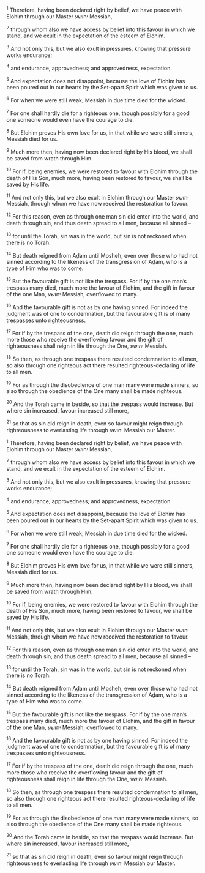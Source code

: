 <sup>1</sup> Therefore, having been declared right by belief, we have peace with Elohim through our Master יהושע Messiah,

<sup>2</sup> through whom also we have access by belief into this favour in which we stand, and we exult in the expectation of the esteem of Elohim.

<sup>3</sup> And not only this, but we also exult in pressures, knowing that pressure works endurance;

<sup>4</sup> and endurance, approvedness; and approvedness, expectation.

<sup>5</sup> And expectation does not disappoint, because the love of Elohim has been poured out in our hearts by the Set-apart Spirit which was given to us.

<sup>6</sup> For when we were still weak, Messiah in due time died for the wicked.

<sup>7</sup> For one shall hardly die for a righteous one, though possibly for a good one someone would even have the courage to die.

<sup>8</sup> But Elohim proves His own love for us, in that while we were still sinners, Messiah died for us.

<sup>9</sup> Much more then, having now been declared right by His blood, we shall be saved from wrath through Him.

<sup>10</sup> For if, being enemies, we were restored to favour with Elohim through the death of His Son, much more, having been restored to favour, we shall be saved by His life.

<sup>11</sup> And not only this, but we also exult in Elohim through our Master יהושע Messiah, through whom we have now received the restoration to favour.

<sup>12</sup> For this reason, even as through one man sin did enter into the world, and death through sin, and thus death spread to all men, because all sinned –

<sup>13</sup> for until the Torah, sin was in the world, but sin is not reckoned when there is no Torah.

<sup>14</sup> But death reigned from Aḏam until Mosheh, even over those who had not sinned according to the likeness of the transgression of Aḏam, who is a type of Him who was to come.

<sup>15</sup> But the favourable gift is not like the trespass. For if by the one man’s trespass many died, much more the favour of Elohim, and the gift in favour of the one Man, יהושע Messiah, overflowed to many.

<sup>16</sup> And the favourable gift is not as by one having sinned. For indeed the judgment was of one to condemnation, but the favourable gift is of many trespasses unto righteousness.

<sup>17</sup> For if by the trespass of the one, death did reign through the one, much more those who receive the overflowing favour and the gift of righteousness shall reign in life through the One, יהושע Messiah.

<sup>18</sup> So then, as through one trespass there resulted condemnation to all men, so also through one righteous act there resulted righteous-declaring of life to all men.

<sup>19</sup> For as through the disobedience of one man many were made sinners, so also through the obedience of the One many shall be made righteous.

<sup>20</sup> And the Torah came in beside, so that the trespass would increase. But where sin increased, favour increased still more,

<sup>21</sup> so that as sin did reign in death, even so favour might reign through righteousness to everlasting life through יהושע Messiah our Master.

<sup>1</sup> Therefore, having been declared right by belief, we have peace with Elohim through our Master יהושע Messiah,

<sup>2</sup> through whom also we have access by belief into this favour in which we stand, and we exult in the expectation of the esteem of Elohim.

<sup>3</sup> And not only this, but we also exult in pressures, knowing that pressure works endurance;

<sup>4</sup> and endurance, approvedness; and approvedness, expectation.

<sup>5</sup> And expectation does not disappoint, because the love of Elohim has been poured out in our hearts by the Set-apart Spirit which was given to us.

<sup>6</sup> For when we were still weak, Messiah in due time died for the wicked.

<sup>7</sup> For one shall hardly die for a righteous one, though possibly for a good one someone would even have the courage to die.

<sup>8</sup> But Elohim proves His own love for us, in that while we were still sinners, Messiah died for us.

<sup>9</sup> Much more then, having now been declared right by His blood, we shall be saved from wrath through Him.

<sup>10</sup> For if, being enemies, we were restored to favour with Elohim through the death of His Son, much more, having been restored to favour, we shall be saved by His life.

<sup>11</sup> And not only this, but we also exult in Elohim through our Master יהושע Messiah, through whom we have now received the restoration to favour.

<sup>12</sup> For this reason, even as through one man sin did enter into the world, and death through sin, and thus death spread to all men, because all sinned –

<sup>13</sup> for until the Torah, sin was in the world, but sin is not reckoned when there is no Torah.

<sup>14</sup> But death reigned from Aḏam until Mosheh, even over those who had not sinned according to the likeness of the transgression of Aḏam, who is a type of Him who was to come.

<sup>15</sup> But the favourable gift is not like the trespass. For if by the one man’s trespass many died, much more the favour of Elohim, and the gift in favour of the one Man, יהושע Messiah, overflowed to many.

<sup>16</sup> And the favourable gift is not as by one having sinned. For indeed the judgment was of one to condemnation, but the favourable gift is of many trespasses unto righteousness.

<sup>17</sup> For if by the trespass of the one, death did reign through the one, much more those who receive the overflowing favour and the gift of righteousness shall reign in life through the One, יהושע Messiah.

<sup>18</sup> So then, as through one trespass there resulted condemnation to all men, so also through one righteous act there resulted righteous-declaring of life to all men.

<sup>19</sup> For as through the disobedience of one man many were made sinners, so also through the obedience of the One many shall be made righteous.

<sup>20</sup> And the Torah came in beside, so that the trespass would increase. But where sin increased, favour increased still more,

<sup>21</sup> so that as sin did reign in death, even so favour might reign through righteousness to everlasting life through יהושע Messiah our Master.


